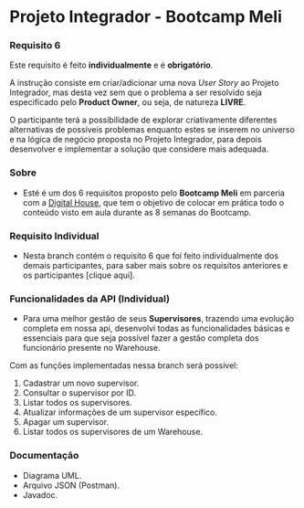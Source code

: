 # Projeto Integrador - Bootcamp Meli

### Requisito 6
Este requisito é feito **individualmente** e é **obrigatório**.

A instrução consiste em criar/adicionar uma nova _User Story_ ao Projeto
Integrador, mas desta vez sem que o problema a ser resolvido seja
especificado pelo **Product Owner**, ou seja, de natureza **LIVRE**.<br>

O participante terá a possibilidade de explorar criativamente diferentes
alternativas de possíveis problemas enquanto estes se inserem no
universo e na lógica de negócio proposta no Projeto Integrador, para
depois desenvolver e implementar a solução que considere mais
adequada.

### Sobre
- Esté é um dos 6 requisitos proposto pelo **Bootcamp Meli** em parceria com a [Digital House](https://www.digitalhouse.com/br), que tem o objetivo de colocar em prática todo o conteúdo visto em aula durante as 8 semanas do Bootcamp.<br>

### Requisito Individual
- Nesta branch contém o requisito 6 que foi feito individualmente dos demais participantes, para saber mais sobre os requisitos anteriores e os participantes [clique aqui].


### Funcionalidades da API (Individual)
- Para uma melhor gestão de seus **Supervisores**, trazendo uma evolução completa em nossa api, desenvolvi todas as funcionalidades básicas e essenciais para que seja possível fazer a gestão completa dos funcionário presente no Warehouse.

Com as funções implementadas nessa branch será possível:

1. Cadastrar um novo supervisor.
2. Consultar o supervisor por ID.
3. Listar todos os supervisores.
4. Atualizar informações de um supervisor específico.
5. Apagar um supervisor.
6. Listar todos os supervisores de um Warehouse.

### Documentação

- Diagrama UML.
- Arquivo JSON (Postman).
- Javadoc.